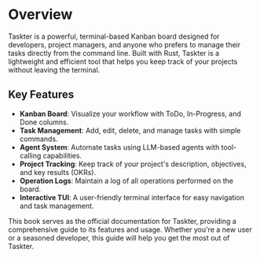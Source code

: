 # Overview

Taskter is a powerful, terminal-based Kanban board designed for developers, project managers, and anyone who prefers to manage their tasks directly from the command line. Built with Rust, Taskter is a lightweight and efficient tool that helps you keep track of your projects without leaving the terminal.

## Key Features

- **Kanban Board**: Visualize your workflow with ToDo, In-Progress, and Done columns.
- **Task Management**: Add, edit, delete, and manage tasks with simple commands.
- **Agent System**: Automate tasks using LLM-based agents with tool-calling capabilities.
- **Project Tracking**: Keep track of your project's description, objectives, and key results (OKRs).
- **Operation Logs**: Maintain a log of all operations performed on the board.
- **Interactive TUI**: A user-friendly terminal interface for easy navigation and task management.

This book serves as the official documentation for Taskter, providing a comprehensive guide to its features and usage. Whether you're a new user or a seasoned developer, this guide will help you get the most out of Taskter.

